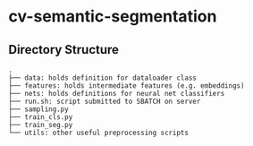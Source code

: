 # cv-semantic-segmentation

## Directory Structure

```
.
├── data: holds definition for dataloader class
├── features: holds intermediate features (e.g. embeddings)
├── nets: holds definitions for neural net classifiers
├── run.sh: script submitted to SBATCH on server
├── sampling.py
├── train_cls.py
├── train_seg.py
└── utils: other useful preprocessing scripts
```
